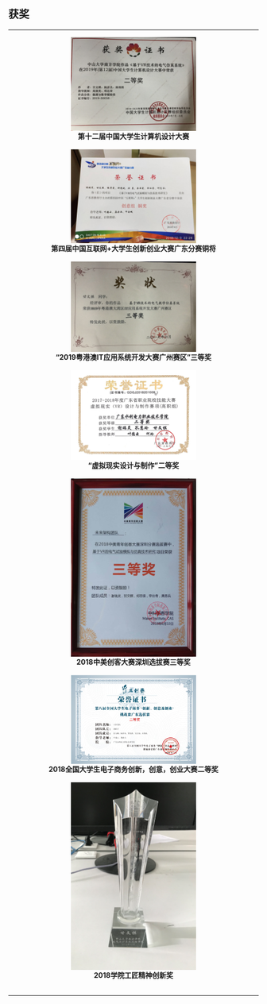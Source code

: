 ## 获奖
 ****
 
<div "text-align: center;" align="center">
<img src="/计算机设计大赛.jpg" width="50%" align="center"></img></br>
<b>第十二届中国大学生计算机设计大赛</b>
</div></br>

<div "text-align: center;" align="center">
<img src="/第四届互联网+.jpg" width="50%" align="center"></img></br>
<b>第四届中国互联网+大学生创新创业大赛广东分赛铜将</b>
</div></br>

<div "text-align: center;" align="center">
<img src="/2019粤港澳it竞赛.jpg" width="50%" align="center"></img></br>
<b>“2019粤港澳IT应用系统开发大赛广州赛区”三等奖</b>
</div></br>

<div "text-align: center;" align="center">
<img src="/虚拟现实设计大赛.jpg" width="50%" align="center"></img></br>
<b>“虚拟现实设计与制作”二等奖</b>
</div></br>

<div "text-align: center;" align="center">
<img src="/中美青年创客大赛.jpg" width="50%" align="center"></img></br>
<b>2018中美创客大赛深圳选拔赛三等奖</b>
</div></br>

<div "text-align: center;" align="center">
<img src="/电子商务大赛.jpg" width="50%" align="center"></img></br>
<b>2018全国大学生电子商务创新，创意，创业大赛二等奖</b>
</div></br>

<div "text-align: center;" align="center">
<img src="/工匠精神.png" width="50%" align="center"></img></br>
<b>2018学院工匠精神创新奖</b>
</div></br>

 ****

